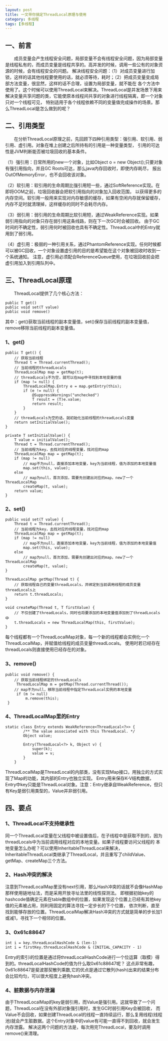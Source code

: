```yaml
---
layout: post
title: 一文带你搞定ThreadLocal原理与使用
category: 多线程
tags: [多线程]
---
```


## 一、前言

&ensp;&ensp;&ensp;&ensp;成员变量会产生线程安全问题，局部变量不会有线程安全问题，因为局部变量是线程私有的，而成员变量是线程共享的。高并发的时候，调用一些公有的对象资源的时候，会有线程安全的问题。
解决线程安全问题：（1）对成员变量进行加锁，这样的话其他线程要使用的话，就必须等待，耗时；（2）把成员变量变成局部方法变量，很显然，这样的话不合理，设置为局部变量，就不能在
各个方法中使用了。这个时候可以使用ThreadLocal来解决。ThreadLocal是并发场景下用来解决变量共享问题的类，它能使原本线程间共享的对象进行线程隔离，即一个对象只对一个线程可见，
特别适用于各个线程依赖不同的变量值完成操作的场景。那么ThreadLocal是怎么做到的呢？

## 二、引用类型

&ensp;&ensp;&ensp;&ensp;在分析ThreadLocal原理之前，先回顾下四种引用类型：强引用、软引用、弱引用、虚引用。对象在堆上创建之后所持有的引用是一种变量类型，
引用的可达性是JVM判断能否被垃圾回收的基本条件。

（1）强引用：日常所用的new一个对象，比如Object o = new Object();只要对象有强引用指向，并且GC Roots可达，那么java内存回收时，即使内存耗尽，
报出OutOfMemoryError，也不会回收该对象。

（2）软引用：软引用的生命周期比强引用短一些，通过SoftReference实现。在即将OOM之前，垃圾回收器会把软引用指向的对象加入回收范围，
以获得更多的内存空间。软引用一般用来实现对内存敏感的缓存，如果有空闲内存就保留缓存，内存不足时就清理掉，这样缓存的同时不会耗尽内存。

（3）弱引用：弱引用的生命周期比软引用短，通过WeakReference实现。如果弱引用指向的对象只存在弱引用这条线路，则在下一次GC时会被回收。
由于GC时间的不确定性，弱引用何时被回收也具有不确定性。ThreadLocal中的Entry就用到了弱引用。

（4）虚引用：极弱的一种引用关系，通过PhantomReference实现。任何时候都可以被GC回收，一个对象设置虚引用的目的是希望能在这个对象被回收时收到一个系统通知。
注意，虚引用必须配合ReferenceQueue使用，在垃圾回收前会把虚引用加入到引用队列中。

## 三、ThreadLocal原理

&ensp;&ensp;&ensp;&ensp;ThreadLocal提供了几个核心方法：
```
public T get()
public void set(T value)
public void remove()
```
其中：get()获取当前线程的副本变量值，set()保存当前线程的副本变量值，remove移除当前线程的副本变量值。

### 1、get()

```
public T get() {
    // 获取当前线程
    Thread t = Thread.currentThread();
    // 当前线程的threadLocals 
    ThreadLocalMap map = getMap(t);
    // threadLocals不为空，就可以在map中寻找到本地变量的值
    if (map != null) {
        ThreadLocalMap.Entry e = map.getEntry(this);
        if (e != null) {
            @SuppressWarnings("unchecked")
            T result = (T)e.value;
            return result;
        }
    }
    // threadLocals为空的话，就初始化当前线程的threadLocals变量
    return setInitialValue();
}

private T setInitialValue() {
    T value = initialValue();
    Thread t = Thread.currentThread();
    // 当前线程为key，去找对应的线程变量，找对应的map
    ThreadLocalMap map = getMap(t);
    if (map != null)
        // map不为null，直接添加本地变量，key为当前线程，值为添加的本地变量值
        map.set(this, value);
    else
        // map为null，首次添加，需要先创建出对应的map，new了一个ThreadLocalMap
        createMap(t, value);
    return value;
}
```

### 2、set()

```
public void set(T value) {
    Thread t = Thread.currentThread();
    // 当前线程为key，去找对应的线程变量，找对应的map
    ThreadLocalMap map = getMap(t);
    if (map != null)
        // map不为null，直接添加本地变量，key为当前线程，值为添加的本地变量值
        map.set(this, value);
    else
        // map为null，首次添加，需要先创建出对应的map，new了一个ThreadLocalMap
        createMap(t, value);
}

ThreadLocalMap getMap(Thread t) {
    // 获取线程自己的变量threadLocals，并绑定到当前调用线程的成员变量threadLocals上
    return t.threadLocals;
}

void createMap(Thread t, T firstValue) {
    // 不仅创建了threadLocals，同时也将要添加的本地变量值添加到了threadLocals中
    t.threadLocals = new ThreadLocalMap(this, firstValue);
}
```

每个线程都有一个ThreadLocalMap对象，每一个新的线程都会实例化一个ThreadLocalMap，并赋值给线程的成员变量threadLocals。
使用时若已经存在threadLocals则直接使用已经存在的对象。

### 3、remove()

```
public void remove() {
    // 获取当前线程绑定的threadLocals
     ThreadLocalMap m = getMap(Thread.currentThread());
    // map不为null，移除当前线程中指定ThreadLocal实例的本地变量
     if (m != null)
         m.remove(this);
 }
```

### 4、ThreadLocalMap里的Entry

```
static class Entry extends WeakReference<ThreadLocal<?>> {
        /** The value associated with this ThreadLocal. */
        Object value;

        Entry(ThreadLocal<?> k, Object v) {
            super(k);
            value = v;
        }
    }
```

ThreadLocalMap是ThreadLocal的内部类，没有实现Map接口，用独立的方式实现了Map的功能，其内部的Entry也独立实现。
Entry用来保存K-V结构数据，Entry中key只能是ThreadLocal对象。注意：Entry继承自WeakReference，但只有Key是弱引用类型的，Value并非弱引用。

## 四、要点

### 1、ThreadLocal不支持继承性

同一个ThreadLocal变量在父线程中被设置值后，在子线程中是获取不到的，因为threadLocals中为当前调用线程对应的本地变量。如果子线程要访问父线程的
本地变量怎么办呢？可以使用InheritableThreadLocal来解决，InheritableThreadLocal类继承了ThreadLocal，并且重写了childValue、getMap、createMap三个方法。

### 2、Hash冲突的解决

注意到ThreadLocalMap里没有next引用，那么Hash冲突的话就不会像HashMap那样使用链地址法，而是采用开放寻址法里的线性探测法。
即根据初始key的hashcode值确定元素在table数组中的位置，如果发现这个位置上已经有其他key值的元素被占用，则利用固定的算法寻找一定步长的下个位置，
依次判断，直至找到能够存放的位置。ThreadLocalMap解决Hash冲突的方式就是简单的步长加1或减1，寻找下一个相邻的位置。

### 3、0x61c88647

```
int i = key.threadLocalHashCode & (len-1)
int i = firstKey.threadLocalHashCode & (INITIAL_CAPACITY - 1)
```
Entry的索引i的位置是通过将threadLocalHashCode进行一个位运算（取模）得到的。threadLocalHashCode的值为什么取0x61c88647呢？
这点非常有趣，0x61c88647是斐波那契散列乘数,它的优点是通过它散列(hash)出来的结果分布会比较均匀，可以很大程度上避免hash冲突。

### 4、脏数据与内存泄漏

由于ThreadLocalMap的key是弱引用，而Value是强引用。这就导致了一个问题，ThreadLocal在没有外部对象强引用时，发生GC时弱引用Key会被回收，
而Value不会回收，如果创建ThreadLocal的线程一直持续运行，那么复用线程(线程池)就会产生脏数据。这个Entry对象中的value有可能一直得不到回收，就会发生内存泄露。
解决这两个问题的方法是，每次用完ThreadLocal，要及时调用remove()来清理。